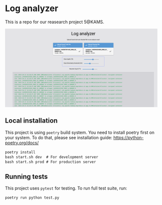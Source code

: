 # Log analyzer

This is a repo for our reasearch project 5@KAMS.

![Homepage](./imgs/homepage.png)

## Local installation

This project is using `poetry` build system.
You need to install poetry first on your system.
To do that, please see installation guide: https://python-poetry.org/docs/

```shell
poetry install
bash start.sh dev  # For development server
bash start.sh prod # For production server
```

## Running tests

This project uses `pytest` for testing.
To run full test suite, run:

```shell
poetry run python test.py
```
